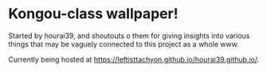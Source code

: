 # Kongou-class wallpaper!
Started by hourai39, and shoutouts o them for giving insights into various things that may be vaguely connected to this project as a whole www.

Currently being hosted at <https://leftisttachyon.github.io/hourai39.github.io/>.
